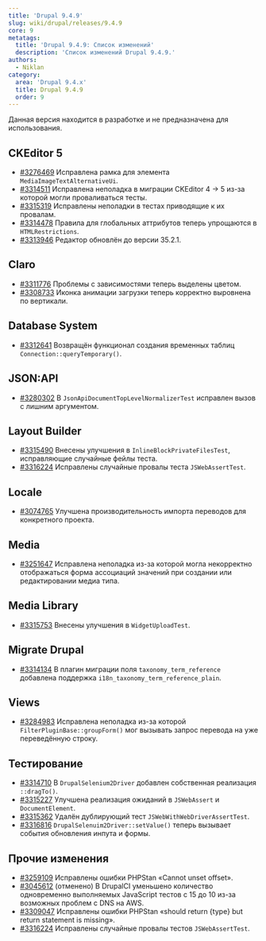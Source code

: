 ```yaml
---
title: 'Drupal 9.4.9'
slug: wiki/drupal/releases/9.4.9
core: 9
metatags:
  title: 'Drupal 9.4.9: Список изменений'
  description: 'Список изменений Drupal 9.4.9.'
authors:
  - Niklan
category:
  area: 'Drupal 9.4.x'
  title: Drupal 9.4.9
  order: 9
---
```


<Aside type="warning">

Данная версия находится в разработке и не предназначена для использования.

</Aside>

## CKEditor 5

- [#3276469](https://www.drupal.org/node/3276469) Исправлена рамка для элемента `MediaImageTextAlternativeUi`.
- [#3314511](https://www.drupal.org/node/3314511) Исправлена неполадка в миграции CKEditor 4 → 5 из-за которой могли проваливаться тесты.
- [#3315319](https://www.drupal.org/node/3315319) Исправлены неполадки в тестах приводящие к их провалам.
- [#3314478](https://www.drupal.org/node/3314478) Правила для глобальных аттрибутов теперь упрощаются в `HTMLRestrictions`.
- [#3313946](https://www.drupal.org/node/3313946) Редактор обновлён до версии 35.2.1.

## Claro

- [#3311776](https://www.drupal.org/node/3311776) Проблемы с зависимостями теперь выделены цветом.
- [#3308733](https://www.drupal.org/node/3308733) Иконка анимации загрузки теперь корректно выровнена по вертикали.

## Database System

- [#3312641](https://www.drupal.org/node/3312641) Возвращён функционал создания временных таблиц `Connection::queryTemporary()`.

## JSON:API

- [#3280302](https://www.drupal.org/node/3280302) В `JsonApiDocumentTopLevelNormalizerTest` исправлен вызов с лишним аргументом.

## Layout Builder

- [#3315490](https://www.drupal.org/node/3315490) Внесены улучшения в `InlineBlockPrivateFilesTest`, исправляющие случайные фейлы теста.
- [#3316224](https://www.drupal.org/node/3316224) Исправлены случайные провалы теста `JSWebAssertTest`.

## Locale

- [#3074765](https://www.drupal.org/node/3074765) Улучшена производительность импорта переводов для конкретного проекта.

## Media

- [#3251647](https://www.drupal.org/node/3251647) Исправлена неполадка из-за которой могла некорректно отображаться форма ассоциаций значений при создании или редактировании медиа типа.

## Media Library

- [#3315753](https://www.drupal.org/node/3315753) Внесены улучшения в `WidgetUploadTest`.

## Migrate Drupal

- [#3314134](https://www.drupal.org/node/3314134) В плагин миграции поля `taxonomy_term_reference` добавлена поддержка `i18n_taxonomy_term_reference_plain`.

## Views

- [#3284983](https://www.drupal.org/node/3284983) Исправлена неполадка из-за которой `FilterPluginBase::groupForm()` мог вызывать запрос перевода на уже переведённую строку.

## Тестирование

- [#3314710](https://www.drupal.org/node/3314710) В `DrupalSelenium2Driver` добавлен собственная реализация `::dragTo()`.
- [#3315227](https://www.drupal.org/node/3315227) Улучшена реализация ожиданий в `JSWebAssert` и `DocumentElement`.
- [#3315362](https://www.drupal.org/node/3315362) Удалён дублирующий тест `JSWebWithWebDriverAssertTest`.
- [#3316816](https://www.drupal.org/node/3316816) `DrupalSelenuim2Driver::setValue()` теперь вызывает события обновления инпута и формы.

## Прочие изменения

- [#3259109](https://www.drupal.org/node/3259109) Исправлены ошибки PHPStan «Cannot unset offset».
- [#3045612](https://www.drupal.org/node/3045612) (отменено) В DrupalCI уменьшено количество одновременно выполняемых JavaScript тестов с 15 до 10 из-за возможных проблем с DNS на AWS.
- [#3309047](https://www.drupal.org/node/3309047) Исправлены ошибки PHPStan «should return {type} but return statement is missing».
- [#3316224](https://www.drupal.org/node/3316224) Исправлены случайные провалы тестов `JSWebAssertTest`.